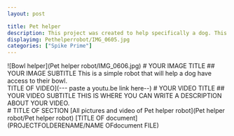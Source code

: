 ```yaml
---
layout: post

title: Pet helper
description: This project was created to help specifically a dog. This robot was designed to sense the dog when it is atc10cm away from the sensor. Then the robot was designed to push forward the bowl it had.
displayimg: Pethelperrobot/IMG_0605.jpg
categories: ["Spike Prime"]
---
```


<div class="image_text_overlay" markdown="1">
![Bowl helper](Pet helper robot/IMG_0606.jpg)
# YOUR IMAGE TITLE
## YOUR IMAGE SUBTITLE
This is a simple robot that will help a dog have access to their bowl.
</div>

<div class="video_text_overlay" markdown="1">
TITLE OF VIDEO](--- paste a youtu.be link here--)
# YOUR VIDEO TITLE
## YOUR VIDEO SUBTITLE
THIS IS WHERE YOU CAN WRITE A DESCRIPTION ABOUT YOUR VIDEO.
</div>




<div class="document" markdown="1">
# TITLE OF SECTION
[All pictures and video of Pet helper robot](Pet helper robot/Pet helper robot)
[TITLE OF document](PROJECTFOLDERENAME/NAME OFdocument FILE)
</div>


<div class="free_write" markdown="1">
</div>
